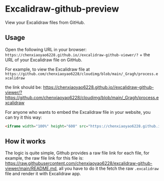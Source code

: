 # Excalidraw-github-preview

View your Excalidraw files from GitHub.

## Usage

Open the following URL in your browser: `https://chenxiaoyao6228.github.io//excalidraw-github-viewer/?` + the URL of your Excalidraw file on GitHub. 

For example, to view the Excalidraw file at `https://github.com/chenxiaoyao6228/cloudimg/blob/main/_Gragh/process.excalidraw`

the link should be: https://chenxiaoyao6228.github.io//excalidraw-github-viewer/?https://github.com/chenxiaoyao6228/cloudimg/blob/main/_Gragh/process.excalidraw

For anyone who wants to embed the Excalidraw file in your website, you can try it this way:

```html
<iframe width="100%" height="600" src="https://chenxiaoyao6228.github.io//excalidraw-github-viewer/?https://github.com/chenxiaoyao6228/cloudimg/blob/main/_Gragh/process.excalidraw" />
```

## How it works

The logic is quite simple, Github provides a raw file link for each file, for example, the raw file link for this file is: https://raw.githubusercontent.com/chenxiaoyao6228/excalidraw-github-viewer/main/README.md, all you have to do it the fetch the raw `.excalidraw` file and render it with Excalidraw app.
